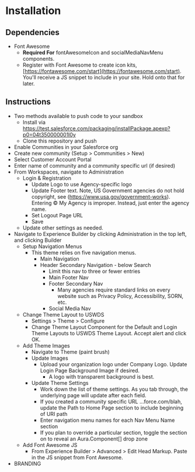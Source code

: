 # Installation

## Dependencies

* Font Awesome
  * **Required For** fontAwesomeIcon and socialMediaNavMenu components. 
  * Register with Font Awesome to create icon kits, [https://fontawesome.com/start](https://fontawesome.com/start). You'll receive a JS snippet to include in your site. Hold onto that for later.

## Instructions

* Two methods available to push code to your sandbox
  * Install via https://test.salesforce.com/packaging/installPackage.apexp?p0=04t350000001l0y
  * Clone this repository and push
* Enable Communities in your Salesforce org
* Create new community (Setup > Communities > New)
* Select Customer Account Portal
* Enter name of community and a community specific url (if desired)
* From Workspaces, navigate to Administration
  * Login & Registration
    * Update Logo to use Agency-specific logo
    * Update Footer text. Note, US Government agencies do not hold copyright, see (https://www.usa.gov/government-works). Entering © My Agency is improper. Instead, just enter the agency name.
    * Set Logout Page URL
    * Save
  * Update other settings as needed.
* Navigate to Experience Builder by clicking Administration in the top left, and clicking Builder
  * Setup Navigation Menus
    * This theme relies on five navigation menus. 
      * Main Navigation
      * Header Secondary Navigation - below Search 
        * Limit this nav to three or fewer entries
        * Main Footer Nav
        * Footer Secondary Nav
          * Many agencies require standard links on every website such as Privacy Policy, Accessibility, SORN, etc. 
        * Social Media Nav
  * Change Theme Layout to USWDS
    * Settings > Theme > Configure
    * Change Theme Layout Component for the Default and Login Theme Layouts to USWDS Theme Layout. Accept alert and click OK.
  * Add Theme Images
    * Navigate to Theme (paint brush) 
    * Update Images
      * Upload your organization logo under Company Logo. Update Login Page Background Image if desired.
        * A logo with transparent background is best.
    * Update Theme Settings
      * Work down the list of theme settings. As you tab through, the underlying page will update after each field.
      * If you created a community specific URL ...force.com/blah, update the Path to Home Page section to include beginning of URI path
      * Enter navigation menu names for each Nav Menu Name section
      * If you plan to override a particular section, toggle the section on to reveal an Aura.Component[] drop zone
  * Add Font Awesome JS
    * From Experience Builder > Advanced > Edit Head Markup. Paste in the JS snippet from Font Awesome.
* BRANDING
